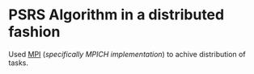 # PSRS Algorithm in a distributed fashion

Used [MPI](./https://www.mpich.org/) (_specifically MPICH implementation_) to achive distribution of tasks. 